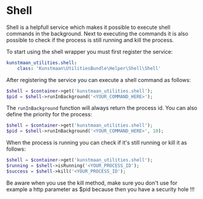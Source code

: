 Shell
======
Shell is a helpfull service which makes it possible to execute shell commands in the background. Next to executing the commands it is also possible to check if the process is still running and kill the process.

To start using the shell wrapper you must first register the service:

```yaml
kunstmaan_utilities.shell:
    class: 'Kunstmaan\UtilitiesBundle\Helper\Shell\Shell'
```

After registering the service you can execute a shell command as follows:

```php
$shell = $container->get('kunstmaan_utilities.shell');
$pid = $shell->runInBackground('<YOUR_COMMAND_HERE>');
```

The `runInBackground` function will always return the process id. You can also define the priority for the process:

```php
$shell = $container->get('kunstmaan_utilities.shell');
$pid = $shell->runInBackground('<YOUR_COMMAND_HERE>', 10);
```

When the process is running you can check if it's still running or kill it as follows:

```php
$shell = $container->get('kunstmaan_utilities.shell');
$running = $shell->isRunning('<YOUR_PROCESS_ID');
$success = $shell->kill('<YOUR_PROCESS_ID');
```

Be aware when you use the kill method, make sure you don't use for example a http parameter as $pid because then you have a security hole !!!